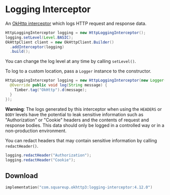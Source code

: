 Logging Interceptor
===================

An [OkHttp interceptor][interceptors] which logs HTTP request and response data.

```java
HttpLoggingInterceptor logging = new HttpLoggingInterceptor();
logging.setLevel(Level.BASIC);
OkHttpClient client = new OkHttpClient.Builder()
  .addInterceptor(logging)
  .build();
```

You can change the log level at any time by calling `setLevel()`.

To log to a custom location, pass a `Logger` instance to the constructor.
```java
HttpLoggingInterceptor logging = new HttpLoggingInterceptor(new Logger() {
  @Override public void log(String message) {
    Timber.tag("OkHttp").d(message);
  }
});
```

**Warning**: The logs generated by this interceptor when using the `HEADERS` or `BODY` levels have
the potential to leak sensitive information such as "Authorization" or "Cookie" headers and the
contents of request and response bodies. This data should only be logged in a controlled way or in
a non-production environment.

You can redact headers that may contain sensitive information by calling `redactHeader()`.
```java
logging.redactHeader("Authorization");
logging.redactHeader("Cookie");
```

Download
--------

```kotlin
implementation("com.squareup.okhttp3:logging-interceptor:4.12.0")
```


[interceptors]: https://square.github.io/okhttp/interceptors/
